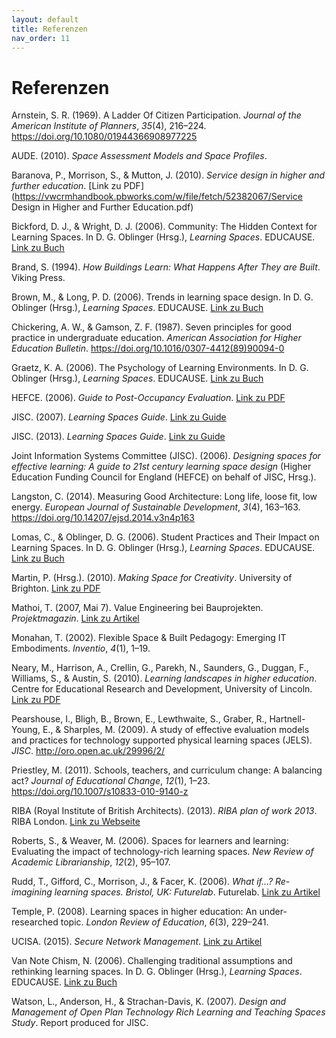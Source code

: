 ```yaml
---
layout: default
title: Referenzen
nav_order: 11
---
```


# Referenzen

Arnstein, S. R. (1969). A Ladder Of Citizen Participation. *Journal of
the American Institute of Planners*, *35*(4), 216–224.
<https://doi.org/10.1080/01944366908977225>

AUDE. (2010). *Space Assessment Models and Space Profiles*.

Baranova, P., Morrison, S., & Mutton, J. (2010). *Service design in
higher and further education*. [Link zu PDF](https://vwcrmhandbook.pbworks.com/w/file/fetch/52382067/Service Design in Higher and Further Education.pdf)

Bickford, D. J., & Wright, D. J. (2006). Community: The Hidden Context
for Learning Spaces. In D. G. Oblinger (Hrsg.), *Learning Spaces*.
EDUCAUSE. [Link zu Buch](https://www.educause.edu/research-and-publications/books/learning-spaces)

Brand, S. (1994). *How Buildings Learn: What Happens After They are
Built*. Viking Press.

Brown, M., & Long, P. D. (2006). Trends in learning space design. In D.
G. Oblinger (Hrsg.), *Learning Spaces*. EDUCAUSE.
[Link zu Buch](https://www.educause.edu/research-and-publications/books/learning-spaces)

Chickering, A. W., & Gamson, Z. F. (1987). Seven principles for good
practice in undergraduate education. *American Association for Higher
Education Bulletin*. <https://doi.org/10.1016/0307-4412(89)90094-0>

Graetz, K. A. (2006). The Psychology of Learning Environments. In D. G.
Oblinger (Hrsg.), *Learning Spaces*. EDUCAUSE.
[Link zu Buch](https://www.educause.edu/research-and-publications/books/learning-spaces)

HEFCE. (2006). *Guide to Post-Occupancy Evaluation*.
[Link zu PDF](http://www.smg.ac.uk/documents/POEBrochureFinal06.pdf)

JISC. (2007). *Learning Spaces Guide*. [Link zu Guide](https://www.jisc.ac.uk/full-guide/learning-spaces)

JISC. (2013). *Learning Spaces Guide*. [Link zu Guide](https://www.jisc.ac.uk/full-guide/learning-spaces)

Joint Information Systems Committee (JISC). (2006). *Designing spaces
for effective learning: A guide to 21st century learning space design*
(Higher Education Funding Council for England (HEFCE) on behalf of JISC,
Hrsg.).

Langston, C. (2014). Measuring Good Architecture: Long life, loose fit,
low energy. *European Journal of Sustainable Development*, *3*(4),
163–163. <https://doi.org/10.14207/ejsd.2014.v3n4p163>

Lomas, C., & Oblinger, D. G. (2006). Student Practices and Their Impact
on Learning Spaces. In D. G. Oblinger (Hrsg.), *Learning Spaces*.
EDUCAUSE. [Link zu Buch](https://www.educause.edu/research-and-publications/books/learning-spaces)

Martin, P. (Hrsg.). (2010). *Making Space for Creativity*. University of
Brighton. [Link zu PDF](https://cris.brighton.ac.uk/ws/files/291569/Making%20Space%20for%20Creativity.pdf#page=37)

Mathoi, T. (2007, Mai 7). Value Engineering bei Bauprojekten.
*Projektmagazin*. [Link zu Artikel](https://www.projektmagazin.de/artikel/value-engineering-bei-bauprojekten_6989)

Monahan, T. (2002). Flexible Space & Built Pedagogy: Emerging IT
Embodiments. *Inventio*, *4*(1), 1–19.

Neary, M., Harrison, A., Crellin, G., Parekh, N., Saunders, G., Duggan,
F., Williams, S., & Austin, S. (2010). *Learning landscapes in higher
education*. Centre for Educational Research and Development, University
of Lincoln. [Link zu PDF](https://www.hedqf.org/wp-content/uploads/2019/02/2010_HEFCE_Learning_Landscapes_in_Higher_Education.pdf)

Pearshouse, I., Bligh, B., Brown, E., Lewthwaite, S., Graber, R.,
Hartnell-Young, E., & Sharples, M. (2009). A study of effective
evaluation models and practices for technology supported physical
learning spaces (JELS). *JISC*. <http://oro.open.ac.uk/29996/2/>

Priestley, M. (2011). Schools, teachers, and curriculum change: A
balancing act? *Journal of Educational Change*, *12*(1), 1–23.
<https://doi.org/10.1007/s10833-010-9140-z>

RIBA (Royal Institute of British Architects). (2013). *RIBA plan of work
2013*. RIBA London. [Link zu Webseite](https://www.ribaplanofwork.com/)

Roberts, S., & Weaver, M. (2006). Spaces for learners and learning:
Evaluating the impact of technology-rich learning spaces. *New Review of
Academic Librarianship*, *12*(2), 95–107.

Rudd, T., Gifford, C., Morrison, J., & Facer, K. (2006). *What if...?
Re-imagining learning spaces. Bristol, UK: Futurelab*. Futurelab. [Link zu Artikel](https://telearn.archives-ouvertes.fr/hal-00190334/document)

Temple, P. (2008). Learning spaces in higher education: An
under-researched topic. *London Review of Education*, *6*(3), 229–241.

UCISA. (2015). *Secure Network Management*. [Link zu Artikel](https://www.ucisa.ac.uk/securenetworkmanagement)

Van Note Chism, N. (2006). Challenging traditional assumptions and
rethinking learning spaces. In D. G. Oblinger (Hrsg.), *Learning
Spaces*. EDUCAUSE. [Link zu Buch](https://www.educause.edu/research-and-publications/books/learning-spaces)

Watson, L., Anderson, H., & Strachan-Davis, K. (2007). *Design and
Management of Open Plan Technology Rich Learning and Teaching Spaces
Study*. Report produced for JISC.
